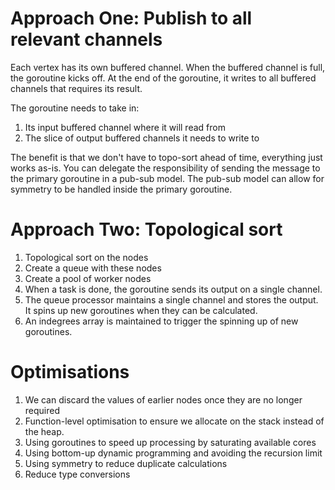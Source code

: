 # Approach One: Publish to all relevant channels

Each vertex has its own buffered channel. When the buffered channel is full, the goroutine kicks off.
At the end of the goroutine, it writes to all buffered channels that requires its result.

The goroutine needs to take in:

1. Its input buffered channel where it will read from
2. The slice of output buffered channels it needs to write to

The benefit is that we don't have to topo-sort ahead of time, everything just works as-is.
You can delegate the responsibility of sending the message to the primary goroutine in a pub-sub model.
The pub-sub model can allow for symmetry to be handled inside the primary goroutine.

# Approach Two: Topological sort

1. Topological sort on the nodes
2. Create a queue with these nodes
3. Create a pool of worker nodes
4. When a task is done, the goroutine sends its output on a single channel.
5. The queue processor maintains a single channel and stores the output. It spins up new goroutines when they can be calculated.
6. An indegrees array is maintained to trigger the spinning up of new goroutines.

# Optimisations

1. We can discard the values of earlier nodes once they are no longer required
2. Function-level optimisation to ensure we allocate on the stack instead of the heap.
3. Using goroutines to speed up processing by saturating available cores
4. Using bottom-up dynamic programming and avoiding the recursion limit
5. Using symmetry to reduce duplicate calculations
6. Reduce type conversions
